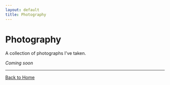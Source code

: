 ```yaml
---
layout: default
title: Photography
---
```


<h1>Photography</h1>

<p>A collection of photographs I've taken.</p>


<p><em>Coming soon</em></p>

<hr>

<p><a href="{{ site.baseurl }}/">Back to Home</a></p>